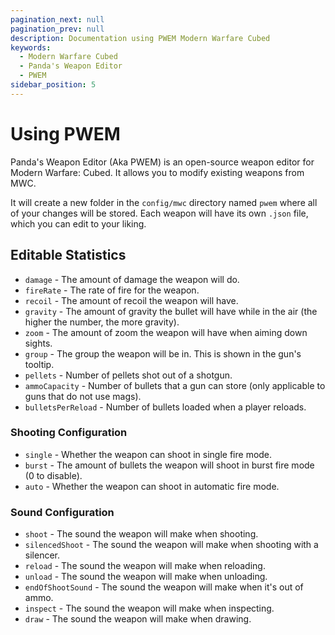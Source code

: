 ```yaml
---
pagination_next: null
pagination_prev: null
description: Documentation using PWEM Modern Warfare Cubed
keywords:
  - Modern Warfare Cubed
  - Panda's Weapon Editor
  - PWEM
sidebar_position: 5
---
```


# Using PWEM

Panda's Weapon Editor (Aka PWEM) is an open-source weapon editor for Modern Warfare: Cubed. It allows you to modify
existing weapons from MWC.

It will create a new folder in the `config/mwc` directory named `pwem` where all of your changes will be stored. Each
weapon will have its own `.json` file, which you can edit to your liking.

## Editable Statistics

- `damage` - The amount of damage the weapon will do.
- `fireRate` - The rate of fire for the weapon.
- `recoil` - The amount of recoil the weapon will have.
- `gravity` - The amount of gravity the bullet will have while in the air (the higher the number, the more gravity).
- `zoom` - The amount of zoom the weapon will have when aiming down sights.
- `group` - The group the weapon will be in. This is shown in the gun's tooltip.
- `pellets` - Number of pellets shot out of a shotgun.
- `ammoCapacity` - Number of bullets that a gun can store (only applicable to guns that do not use mags).
- `bulletsPerReload` - Number of bullets loaded when a player reloads.

### Shooting Configuration

- `single` - Whether the weapon can shoot in single fire mode.
- `burst` - The amount of bullets the weapon will shoot in burst fire mode (0 to disable).
- `auto` - Whether the weapon can shoot in automatic fire mode.

### Sound Configuration

- `shoot` - The sound the weapon will make when shooting.
- `silencedShoot` - The sound the weapon will make when shooting with a silencer.
- `reload` - The sound the weapon will make when reloading.
- `unload` - The sound the weapon will make when unloading.
- `endOfShootSound` - The sound the weapon will make when it's out of ammo.
- `inspect` - The sound the weapon will make when inspecting.
- `draw` - The sound the weapon will make when drawing.